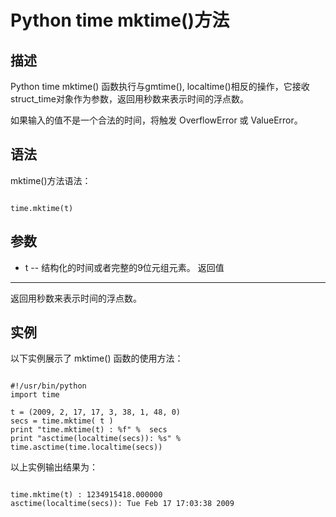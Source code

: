 Python time mktime()方法
======================

  描述
--

 Python time mktime() 函数执行与gmtime(), localtime()相反的操作，它接收struct\_time对象作为参数，返回用秒数来表示时间的浮点数。 

 如果输入的值不是一个合法的时间，将触发 OverflowError 或 ValueError。

 语法
--

 mktime()方法语法：

 
```

time.mktime(t)

```

 参数
--

  * t -- 结构化的时间或者完整的9位元组元素。
  返回值
---

 返回用秒数来表示时间的浮点数。

 实例
--

 以下实例展示了 mktime() 函数的使用方法：

 
```

#!/usr/bin/python
import time

t = (2009, 2, 17, 17, 3, 38, 1, 48, 0)
secs = time.mktime( t )
print "time.mktime(t) : %f" %  secs
print "asctime(localtime(secs)): %s" % time.asctime(time.localtime(secs))

```

 以上实例输出结果为：

 
```

time.mktime(t) : 1234915418.000000
asctime(localtime(secs)): Tue Feb 17 17:03:38 2009

```
